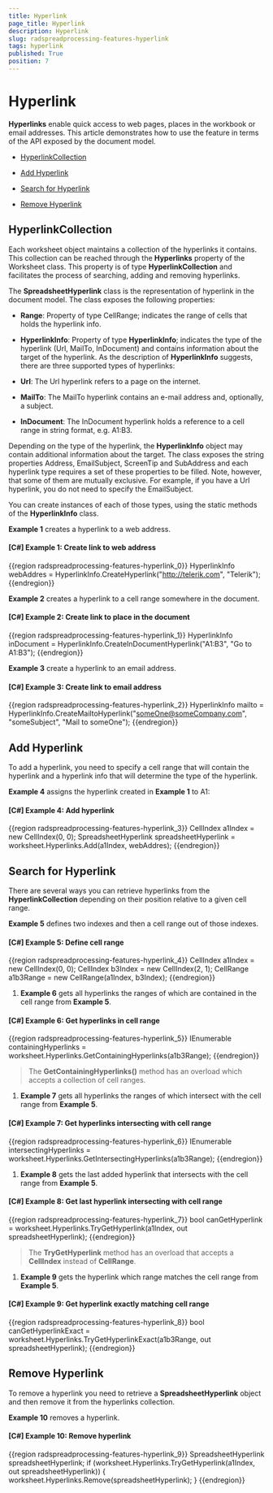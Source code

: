 ```yaml
---
title: Hyperlink
page_title: Hyperlink
description: Hyperlink
slug: radspreadprocessing-features-hyperlink
tags: hyperlink
published: True
position: 7
---
```


# Hyperlink



__Hyperlinks__ enable quick access to web pages, places in the workbook or email addresses. This article demonstrates how to use the feature in terms of the API exposed by the document model.
      

* [HyperlinkCollection](#hyperlinkcollection)

* [Add Hyperlink](#add-hyperlink)

* [Search for Hyperlink](#search-for-hyperlink)

* [Remove Hyperlink](#remove-hyperlink)

## HyperlinkCollection

Each worksheet object maintains a collection of the hyperlinks it contains. This collection can be reached through the __Hyperlinks__ property of the Worksheet class. This property is of type __HyperlinkCollection__ and facilitates the process of searching, adding and removing hyperlinks.
        

The __SpreadsheetHyperlink__ class is the representation of hyperlink in the document model. The class exposes the following properties:
        

* __Range__: Property of type CellRange; indicates the range of cells that holds the hyperlink info.
            

* __HyperlinkInfo__: Property of type __HyperlinkInfo__; indicates the type of the hyperlink (Url, MailTo, InDocument) and contains information about the target of the hyperlink.
            As the description of __HyperlinkInfo__ suggests, there are three supported types of hyperlinks:
            

* __Url__: The Url hyperlink refers to a page on the internet.
                

* __MailTo__: The MailTo hyperlink contains an e-mail address and, optionally, a subject.
                

* __InDocument__: The InDocument hyperlink holds a reference to a cell range in string format, e.g. A1:B3.
                

Depending on the type of the hyperlink, the __HyperlinkInfo__ object may contain additional information about the target. The class exposes the string properties Address, EmailSubject, ScreenTip and SubAddress and each hyperlink type requires a set of these properties to be filled. Note, however, that some of them are mutually exclusive. For example, if you have a Url hyperlink, you do not need to specify the EmailSubject.
        

You can create instances of each of those types, using the static methods of the __HyperlinkInfo__ class.
        

__Example 1__ creates a hyperlink to a web address.
        

#### __[C#] Example 1: Create link to web address__

{{region radspreadprocessing-features-hyperlink_0}}
	            HyperlinkInfo webAddres = HyperlinkInfo.CreateHyperlink("http://telerik.com", "Telerik");
	{{endregion}}



__Example 2__ creates a hyperlink to a cell range somewhere in the document.
        

#### __[C#] Example 2: Create link to place in the document__

{{region radspreadprocessing-features-hyperlink_1}}
	            HyperlinkInfo inDocument = HyperlinkInfo.CreateInDocumentHyperlink("A1:B3", "Go to A1:B3");
	{{endregion}}



__Example 3__ create a hyperlink to an email address.
        

#### __[C#] Example 3: Create link to email address__

{{region radspreadprocessing-features-hyperlink_2}}
	            HyperlinkInfo mailto = HyperlinkInfo.CreateMailtoHyperlink("someOne@someCompany.com", "someSubject", "Mail to someOne");
	{{endregion}}



## Add Hyperlink

To add a hyperlink, you need to specify a cell range that will contain the hyperlink and a hyperlink info that will determine the type of the hyperlink.
        

__Example 4__ assigns the hyperlink created in __Example 1__ to A1:
        

#### __[C#] Example 4: Add hyperlink__

{{region radspreadprocessing-features-hyperlink_3}}
	            CellIndex a1Index = new CellIndex(0, 0);
	            SpreadsheetHyperlink spreadsheetHyperlink = worksheet.Hyperlinks.Add(a1Index, webAddres);
	{{endregion}}



## Search for Hyperlink

There are several ways you can retrieve hyperlinks from the __HyperlinkCollection__ depending on their position relative to a given cell range.
        

__Example 5__ defines two indexes and then a cell range out of those indexes.
        

#### __[C#] Example 5: Define cell range__

{{region radspreadprocessing-features-hyperlink_4}}
	            CellIndex a1Index = new CellIndex(0, 0);
	            CellIndex b3Index = new CellIndex(2, 1);
	            CellRange a1b3Range = new CellRange(a1Index, b3Index);
	{{endregion}}



1. __Example 6__ gets all hyperlinks the ranges of which are contained in the cell range from __Example 5__.
            

#### __[C#] Example 6: Get hyperlinks in cell range__

{{region radspreadprocessing-features-hyperlink_5}}
	            IEnumerable<SpreadsheetHyperlink> containingHyperlinks = worksheet.Hyperlinks.GetContainingHyperlinks(a1b3Range);
	{{endregion}}



>The __GetContainingHyperlinks()__ method has an overload which accepts a collection of cell ranges.
              

1. __Example 7__ gets all hyperlinks the ranges of which intersect with the cell range from __Example 5__.
            

#### __[C#] Example 7: Get hyperlinks intersecting with cell range__

{{region radspreadprocessing-features-hyperlink_6}}
	            IEnumerable<SpreadsheetHyperlink> intersectingHyperlinks = worksheet.Hyperlinks.GetIntersectingHyperlinks(a1b3Range);
	{{endregion}}



1. __Example 8__ gets the last added hyperlink that intersects with the cell range from __Example 5__.
            

#### __[C#] Example 8: Get last hyperlink intersecting with cell range__

{{region radspreadprocessing-features-hyperlink_7}}
	            bool canGetHyperlink = worksheet.Hyperlinks.TryGetHyperlink(a1Index, out spreadsheetHyperlink);
	{{endregion}}



>The __TryGetHyperlink__ method has an overload that accepts a __CellIndex__ instead of __CellRange__.
              

1. __Example 9__ gets the hyperlink which range matches the cell range from __Example 5__.
            

#### __[C#] Example 9: Get hyperlink exactly matching cell range__

{{region radspreadprocessing-features-hyperlink_8}}
	            bool canGetHyperlinkExact = worksheet.Hyperlinks.TryGetHyperlinkExact(a1b3Range, out spreadsheetHyperlink);
	{{endregion}}



## Remove Hyperlink

To remove a hyperlink you need to retrieve a __SpreadsheetHyperlink__ object and then remove it from the hyperlinks collection.
        

__Example 10__ removes a hyperlink.
        

#### __[C#] Example 10: Remove hyperlink__

{{region radspreadprocessing-features-hyperlink_9}}
	            SpreadsheetHyperlink spreadsheetHyperlink;
	            if (worksheet.Hyperlinks.TryGetHyperlink(a1Index, out spreadsheetHyperlink))
	            {
	                worksheet.Hyperlinks.Remove(spreadsheetHyperlink);
	            }
	{{endregion}}


